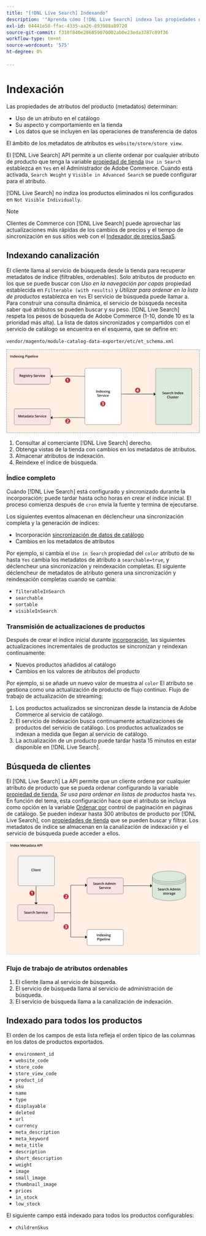 ```yaml
---
title: "[!DNL Live Search] Indexando"
description: '"Aprenda cómo [!DNL Live Search] indexa las propiedades de atributos de producto".'
exl-id: 04441e58-ffac-4335-aa26-893988a89720
source-git-commit: f310f840e286859070002ab0e23eda3787c89f36
workflow-type: tm+mt
source-wordcount: '575'
ht-degree: 0%

---
```


# Indexación

Las propiedades de atributos del producto (metadatos) determinan:

* Uso de un atributo en el catálogo
* Su aspecto y comportamiento en la tienda
* Los datos que se incluyen en las operaciones de transferencia de datos

El ámbito de los metadatos de atributos es `website/store/store view`.

El [!DNL Live Search] API permite a un cliente ordenar por cualquier atributo de producto que tenga la variable [propiedad de tienda](https://experienceleague.adobe.com/docs/commerce-admin/catalog/product-attributes/product-attributes.html) `Use in Search` establezca en `Yes` en el Administrador de Adobe Commerce. Cuando está activada, `Search Weight` y `Visible in Advanced Search` se puede configurar para el atributo.

[!DNL Live Search] no indiza los productos eliminados ni los configurados en `Not Visible Individually`.

>[!NOTE]
>
> Clientes de Commerce con [!DNL Live Search] puede aprovechar las actualizaciones más rápidas de los cambios de precios y el tiempo de sincronización en sus sitios web con el [Indexador de precios SaaS](../price-index/index.md).

## Indexando canalización

El cliente llama al servicio de búsqueda desde la tienda para recuperar metadatos de índice (filtrables, ordenables). Solo atributos de producto en los que se puede buscar con *Uso en la navegación por capas* propiedad establecida en `Filterable (with results)` y *Utilizar para ordenar en la lista de productos* establezca en `Yes` El servicio de búsqueda puede llamar a.
Para construir una consulta dinámica, el servicio de búsqueda necesita saber qué atributos se pueden buscar y su peso. [!DNL Live Search] respeta los pesos de búsqueda de Adobe Commerce (1-10, donde 10 es la prioridad más alta). La lista de datos sincronizados y compartidos con el servicio de catálogo se encuentra en el esquema, que se define en:

`vendor/magento/module-catalog-data-exporter/etc/et_schema.xml`

![[!DNL Live Search] indexando diagrama de búsqueda de cliente](assets/indexing-pipeline.svg)

1. Consultar al comerciante [!DNL Live Search] derecho.
1. Obtenga vistas de la tienda con cambios en los metadatos de atributos.
1. Almacenar atributos de indexación.
1. Reindexe el índice de búsqueda.

### Índice completo

Cuándo [!DNL Live Search] está configurado y sincronizado durante la incorporación; puede tardar hasta ocho horas en crear el índice inicial. El proceso comienza después de `cron` envía la fuente y termina de ejecutarse.

Los siguientes eventos almacenan en déclencheur una sincronización completa y la generación de índices:

* Incorporación [sincronización de datos de catálogo](install.md#synchronize-catalog-data)
* Cambios en los metadatos de atributos

Por ejemplo, si cambia el `Use in Search` propiedad del `color` atributo de `No` hasta `Yes` cambia los metadatos de atributo a `searchable=true`, y déclencheur una sincronización y reindexación completas. El siguiente déclencheur de metadatos de atributo genera una sincronización y reindexación completas cuando se cambia:

* `filterableInSearch`
* `searchable`
* `sortable`
* `visibleInSearch`

### Transmisión de actualizaciones de productos

Después de crear el índice inicial durante [incorporación](install.md#synchronize-catalog-data), las siguientes actualizaciones incrementales de productos se sincronizan y reindexan continuamente:

* Nuevos productos añadidos al catálogo
* Cambios en los valores de atributos del producto

Por ejemplo, si se añade un nuevo valor de muestra al `color` El atributo se gestiona como una actualización de producto de flujo continuo.
Flujo de trabajo de actualización de streaming:

1. Los productos actualizados se sincronizan desde la instancia de Adobe Commerce al servicio de catálogo.
1. El servicio de indexación busca continuamente actualizaciones de productos del servicio de catálogo. Los productos actualizados se indexan a medida que llegan al servicio de catálogo.
1. La actualización de un producto puede tardar hasta 15 minutos en estar disponible en [!DNL Live Search].

## Búsqueda de clientes

El [!DNL Live Search] La API permite que un cliente ordene por cualquier atributo de producto que se pueda ordenar configurando la variable [propiedad de tienda](https://experienceleague.adobe.com/docs/commerce-admin/catalog/product-attributes/product-attributes.html), *Se usa para ordenar en listas de productos* hasta `Yes`. En función del tema, esta configuración hace que el atributo se incluya como opción en la variable [Ordenar por](https://experienceleague.adobe.com/docs/commerce-admin/catalog/catalog/navigation/navigation.html) control de paginación en páginas de catálogo. Se pueden indexar hasta 300 atributos de producto por [!DNL Live Search], con [propiedades de tienda](https://experienceleague.adobe.com/docs/commerce-admin/catalog/product-attributes/product-attributes.html) que se pueden buscar y filtrar.
Los metadatos de índice se almacenan en la canalización de indexación y el servicio de búsqueda puede acceder a ellos.

![[!DNL Live Search] diagrama API de metadatos de índice](assets/index-metadata-api.svg)

### Flujo de trabajo de atributos ordenables

1. El cliente llama al servicio de búsqueda.
1. El servicio de búsqueda llama al servicio de administración de búsqueda.
1. El servicio de búsqueda llama a la canalización de indexación.

## Indexado para todos los productos

El orden de los campos de esta lista refleja el orden típico de las columnas en los datos de productos exportados.

* `environment_id`
* `website_code`
* `store_code`
* `store_view_code`
* `product_id`
* `sku`
* `name`
* `type`
* `displayable`
* `deleted`
* `url`
* `currency`
* `meta_description`
* `meta_keyword`
* `meta_title`
* `description`
* `short_description`
* `weight`
* `image`
* `small_image`
* `thumbnail_image`
* `prices`
* `in_stock`
* `low_stock`

El siguiente campo está indexado para todos los productos configurables:

* `childrenSkus`
